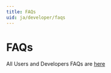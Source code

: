 ```yaml
---
title: FAQs
uid: ja/developer/faqs
---
```


# FAQs

All Users and Developers FAQs are [here](xref:en/user-guide/installing/faq)